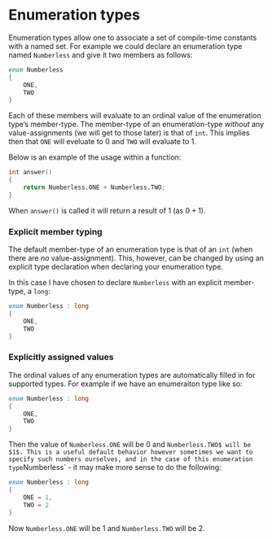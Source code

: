 # Enumeration types

Enumeration types allow one to associate a set of compile-time constants
with a named set. For example we could declare an enumeration type named
`Numberless` and give it two members as follows:

``` d
enum Numberless
{
    ONE,
    TWO
}
```

Each of these members will evaluate to an ordinal value of the
enumeration type’s member-type. The member-type of an enumeration-type
*without* any value-assignments (we will get to those later) is that of
`int`. This implies then that `ONE` will eveluate to $0$ and `TWO` will
evaluate to $1$.

Below is an example of the usage within a function:

``` d
int answer()
{
    return Numberless.ONE + Numberless.TWO;
}
```

When `answer()` is called it will return a result of $1$ (as $0+1$).

### Explicit member typing

The default member-type of an enumeration type is that of an `int` (when
there are *no* value-assignment). This, however, can be changed by using
an explicit type declaration when declaring your enumeration type.

In this case I have chosen to declare `Numberless` with an explicit
member-type, a `long`:

``` d
enum Numberless : long
{
    ONE,
    TWO
}
```

### Explicitly assigned values

The ordinal values of any enumeration types are automatically filled in
for supported types. For example if we have an enumeraiton type like so:

``` d
enum Numberless : long
{
    ONE,
    TWO
}
```

Then the value of `Numberless.ONE` will be $0$ and
`Numberless.TWO$ will be $1$. This is a useful default behavior however sometimes we want to specify such numbers ourselves, and in the case of this enumeration type`Numberless\` -
it may make more sense to do the following:

``` d
enum Numberless : long
{
    ONE = 1,
    TWO = 2
}
```

Now `Numberless.ONE` will be $1$ and `Numberless.TWO` will be $2$.
